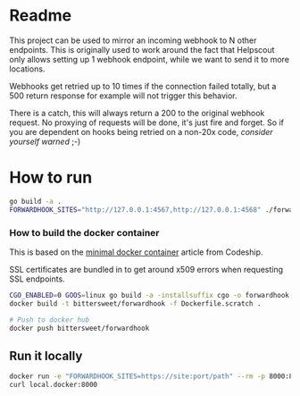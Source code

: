 # Readme

This project can be used to mirror an incoming webhook to N other endpoints.
This is originally used to work around the fact that Helpscout only allows
setting up 1 webhook endpoint, while we want to send it to more locations.

Webhooks get retried up to 10 times if the connection failed totally, but a 500
return response for example will not trigger this behavior.

There is a catch, this will always return a 200 to the original webhook
request. No proxying of requests will be done, it's just fire and forget. So if
you are dependent on hooks being retried on a non-20x code, *consider yourself
warned* ;-)

# How to run

```bash
go build -a .
FORWARDHOOK_SITES="http://127.0.0.1:4567,http://127.0.0.1:4568" ./forwardhook
```

### How to build the docker container

This is based on the [minimal docker container](http://blog.codeship.com/building-minimal-docker-containers-for-go-applications/) article from Codeship.

SSL certificates are bundled in to get around x509 errors when requesting SSL
endpoints.

```bash
CGO_ENABLED=0 GOOS=linux go build -a -installsuffix cgo -o forwardhook .
docker build -t bittersweet/forwardhook -f Dockerfile.scratch .

# Push to docker hub
docker push bittersweet/forwardhook
```

## Run it locally

```bash
docker run -e "FORWARDHOOK_SITES=https://site:port/path" --rm -p 8000:8000 -it bittersweet/forwardhook
curl local.docker:8000
```
